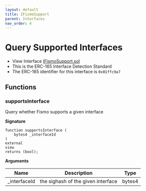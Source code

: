 ```yaml
---
layout: default
title: IFismoSupport
parent: Interfaces
nav_order: 4
---
```

# Query Supported Interfaces
* View Interface [IFismoSupport.sol](https://github.com/cliffhall/Fismo/blob/main/contracts/interfaces/IFismoSupport.sol)
* This is the ERC-165 Interface Detection Standard
* The ERC-165 identifier for this interface is `0x01ffc9a7`

## Functions

### supportsInterface
Query whether Fismo supports a given interface

**Signature**
```solidity
function supportsInterface (
    bytes4 _interfaceId
) 
external 
view 
returns (bool);
```

**Arguments**

| Name           | Description                    | Type   |
|----------------|--------------------------------|--------|
| _interfaceId      |the sighash of the given interface  | bytes4 |